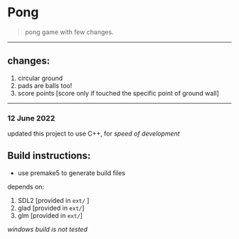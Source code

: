 # Pong

> pong game with few changes.
---
## changes:
  1. circular ground
  2. pads are balls too!
  3. score points [score only if touched the specific point of ground wall]
---
### 12 June 2022
updated this project to use C++, for _speed of development_

## Build instructions:
* use premake5 to generate build files

depends on:
  1. SDL2 [provided in `ext/` ]
  2. glad [provided in `ext/`]
  3. glm [provided in `ext/`]

_windows build is not tested_
